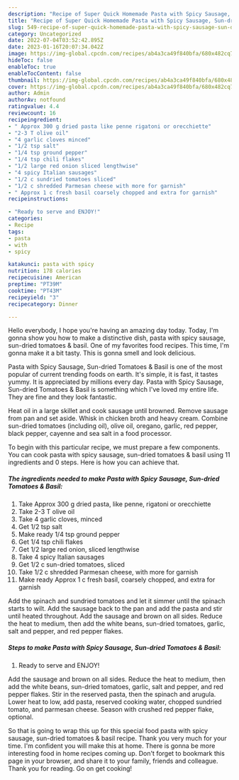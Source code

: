```yaml
---
description: "Recipe of Super Quick Homemade Pasta with Spicy Sausage, Sun-dried Tomatoes &amp;amp; Basil"
title: "Recipe of Super Quick Homemade Pasta with Spicy Sausage, Sun-dried Tomatoes &amp;amp; Basil"
slug: 549-recipe-of-super-quick-homemade-pasta-with-spicy-sausage-sun-dried-tomatoes-and-amp-basil
category: Uncategorized
date: 2022-07-04T03:52:42.895Z
date: 2023-01-16T20:07:34.042Z
image: https://img-global.cpcdn.com/recipes/ab4a3ca49f840bfa/680x482cq70/pasta-with-spicy-sausage-sun-dried-tomatoes-basil-recipe-main-photo.jpg
hideToc: false
enableToc: true
enableTocContent: false
thumbnail: https://img-global.cpcdn.com/recipes/ab4a3ca49f840bfa/680x482cq70/pasta-with-spicy-sausage-sun-dried-tomatoes-basil-recipe-main-photo.jpg
cover: https://img-global.cpcdn.com/recipes/ab4a3ca49f840bfa/680x482cq70/pasta-with-spicy-sausage-sun-dried-tomatoes-basil-recipe-main-photo.jpg
author: Admin
authorAv: notfound
ratingvalue: 4.4
reviewcount: 16
recipeingredient:
- " Approx 300 g dried pasta like penne rigatoni or orecchiette"
- "2-3 T olive oil"
- "4 garlic cloves minced"
- "1/2 tsp salt"
- "1/4 tsp ground pepper"
- "1/4 tsp chili flakes"
- "1/2 large red onion sliced lengthwise"
- "4 spicy Italian sausages"
- "1/2 c sundried tomatoes sliced"
- "1/2 c shredded Parmesan cheese with more for garnish"
- " Approx 1 c fresh basil coarsely chopped and extra for garnish"
recipeinstructions:

- "Ready to serve and ENJOY!"
categories:
- Recipe
tags:
- pasta
- with
- spicy

katakunci: pasta with spicy 
nutrition: 178 calories
recipecuisine: American
preptime: "PT39M"
cooktime: "PT43M"
recipeyield: "3"
recipecategory: Dinner

---
```



Hello everybody, I hope you're having an amazing day today. Today, I'm gonna show you how to make a distinctive dish, pasta with spicy sausage, sun-dried tomatoes &amp; basil. One of my favorites food recipes. This time, I'm gonna make it a bit tasty. This is gonna smell and look delicious.

Pasta with Spicy Sausage, Sun-dried Tomatoes &amp; Basil is one of the most popular of current trending foods on earth. It's simple, it is fast, it tastes yummy. It is appreciated by millions every day. Pasta with Spicy Sausage, Sun-dried Tomatoes &amp; Basil is something which I've loved my entire life. They are fine and they look fantastic.

Heat oil in a large skillet and cook sausage until browned. Remove sausage from pan and set aside. Whisk in chicken broth and heavy cream. Combine sun-dried tomatoes (including oil), olive oil, oregano, garlic, red pepper, black pepper, cayenne and sea salt in a food processor.


To begin with this particular recipe, we must prepare a few components. You can cook pasta with spicy sausage, sun-dried tomatoes &amp; basil using 11 ingredients and 0 steps. Here is how you can achieve that.

<!--inarticleads1-->

##### The ingredients needed to make Pasta with Spicy Sausage, Sun-dried Tomatoes &amp; Basil:

1. Take  Approx 300 g dried pasta, like penne, rigatoni or orecchiette
1. Take 2-3 T olive oil
1. Take 4 garlic cloves, minced
1. Get 1/2 tsp salt
1. Make ready 1/4 tsp ground pepper
1. Get 1/4 tsp chili flakes
1. Get 1/2 large red onion, sliced lengthwise
1. Take 4 spicy Italian sausages
1. Get 1/2 c sun-dried tomatoes, sliced
1. Take 1/2 c shredded Parmesan cheese, with more for garnish
1. Make ready  Approx 1 c fresh basil, coarsely chopped, and extra for garnish


Add the spinach and sundried tomatoes and let it simmer until the spinach starts to wilt. Add the sausage back to the pan and add the pasta and stir until heated throughout. Add the sausage and brown on all sides. Reduce the heat to medium, then add the white beans, sun-dried tomatoes, garlic, salt and pepper, and red pepper flakes. 

<!--inarticleads2-->

##### Steps to make Pasta with Spicy Sausage, Sun-dried Tomatoes &amp; Basil:


1. Ready to serve and ENJOY!

Add the sausage and brown on all sides. Reduce the heat to medium, then add the white beans, sun-dried tomatoes, garlic, salt and pepper, and red pepper flakes. Stir in the reserved pasta, then the spinach and arugula. Lower heat to low, add pasta, reserved cooking water, chopped sundried tomato, and parmesan cheese. Season with crushed red pepper flake, optional. 

So that is going to wrap this up for this special food pasta with spicy sausage, sun-dried tomatoes &amp; basil recipe. Thank you very much for your time. I'm confident you will make this at home. There is gonna be more interesting food in home recipes coming up. Don't forget to bookmark this page in your browser, and share it to your family, friends and colleague. Thank you for reading. Go on get cooking!
